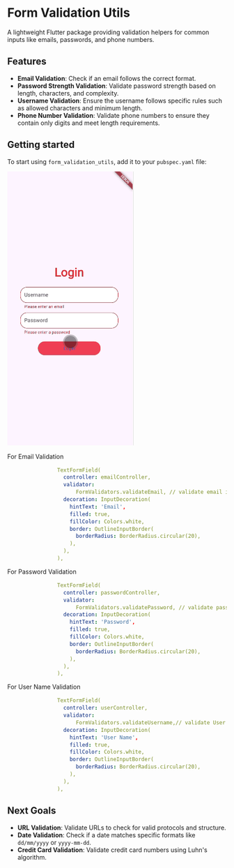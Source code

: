 
# Form Validation Utils

A lightweight Flutter package providing validation helpers for common inputs like emails, passwords, and phone numbers.

## Features

- **Email Validation**: Check if an email follows the correct format.
- **Password Strength Validation**: Validate password strength based on length, characters, and complexity.
- **Username Validation**: Ensure the username follows specific rules such as allowed characters and minimum length.
- **Phone Number Validation**: Validate phone numbers to ensure they contain only digits and meet length requirements.

## Getting started

To start using `form_validation_utils`, add it to your `pubspec.yaml` file:

![Demo](assets/demo.gif)

For Email Validation
```yaml
                TextFormField(
                  controller: emailController,
                  validator:
                      FormValidators.validateEmail, // validate email input
                  decoration: InputDecoration(
                    hintText: 'Email',
                    filled: true,
                    fillColor: Colors.white,
                    border: OutlineInputBorder(
                      borderRadius: BorderRadius.circular(20),
                    ),
                  ),
                ),
```
For Password Validation
```yaml
                TextFormField(
                  controller: passwordController,
                  validator:
                      FormValidators.validatePassword, // validate password input
                  decoration: InputDecoration(
                    hintText: 'Password',
                    filled: true,
                    fillColor: Colors.white,
                    border: OutlineInputBorder(
                      borderRadius: BorderRadius.circular(20),
                    ),
                  ),
                ),
```
For User Name Validation
```yaml
                TextFormField(
                  controller: userController,
                  validator:
                      FormValidators.validateUsername,// validate User Name input
                  decoration: InputDecoration(
                    hintText: 'User Name',
                    filled: true,
                    fillColor: Colors.white,
                    border: OutlineInputBorder(
                      borderRadius: BorderRadius.circular(20),
                    ),
                  ),
                ),
```
## Next Goals

- **URL Validation**: Validate URLs to check for valid protocols and structure.
- **Date Validation**: Check if a date matches specific formats like `dd/mm/yyyy` or `yyyy-mm-dd`.
- **Credit Card Validation**: Validate credit card numbers using Luhn's algorithm.